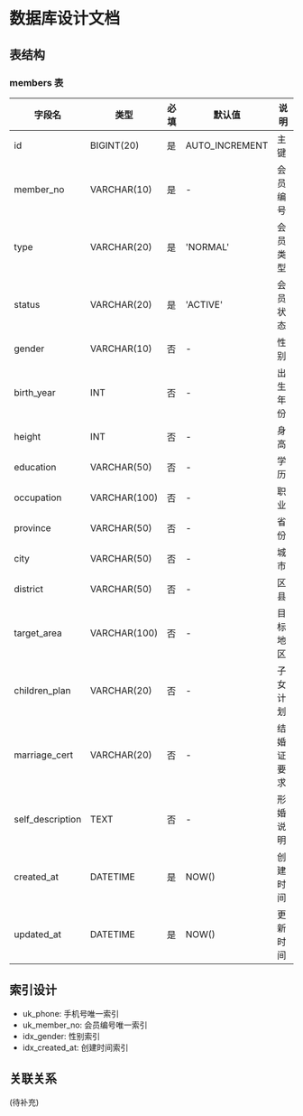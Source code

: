 # 数据库设计文档

## 表结构

### members 表
| 字段名 | 类型 | 必填 | 默认值 | 说明 |
|-------|------|------|--------|------|
| id | BIGINT(20) | 是 | AUTO_INCREMENT | 主键 |
| member_no | VARCHAR(10) | 是 | - | 会员编号 |
| type | VARCHAR(20) | 是 | 'NORMAL' | 会员类型 |
| status | VARCHAR(20) | 是 | 'ACTIVE' | 会员状态 |
| gender | VARCHAR(10) | 否 | - | 性别 |
| birth_year | INT | 否 | - | 出生年份 |
| height | INT | 否 | - | 身高 |
| education | VARCHAR(50) | 否 | - | 学历 |
| occupation | VARCHAR(100) | 否 | - | 职业 |
| province | VARCHAR(50) | 否 | - | 省份 |
| city | VARCHAR(50) | 否 | - | 城市 |
| district | VARCHAR(50) | 否 | - | 区县 |
| target_area | VARCHAR(100) | 否 | - | 目标地区 |
| children_plan | VARCHAR(20) | 否 | - | 子女计划 |
| marriage_cert | VARCHAR(20) | 否 | - | 结婚证要求 |
| self_description | TEXT | 否 | - | 形婚说明 |
| created_at | DATETIME | 是 | NOW() | 创建时间 |
| updated_at | DATETIME | 是 | NOW() | 更新时间 |

## 索引设计
- uk_phone: 手机号唯一索引
- uk_member_no: 会员编号唯一索引
- idx_gender: 性别索引
- idx_created_at: 创建时间索引

## 关联关系
(待补充) 